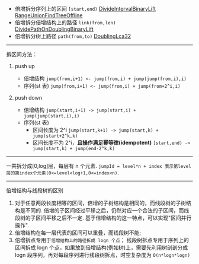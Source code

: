 - 倍增拆分序列上的区间 `[start,end)`
  [DivideIntervalBinaryLift](DivideIntervalBinaryLift.go)
  [RangeUnionFindTreeOffline](RangeUnionFindTreeOffline.go)
- 倍增拆分倍增结构上的路径 `link(from,len)`
  [DividePathOnDoublingBinaryLift](DividePathOnDoublingBinaryLift.go)
- 倍增拆分树上路径 `path(from,to)`
  [DoublingLca32](DoublingLca32.go)

---

拆区间方法：

1. push up

   - 倍增结构
     `jump(from,i+1) <- jump(from,i) + jump(jump(from,i),i)`
   - 序列(st 表)
     `jump(from,i+1) <- jump(from,i) + jump(from+2^i,i)`

2. push down
   - 倍增结构
     `jump(start,i+1) -> jump(start,i) + jump(jump(start,i),i)`
   - 序列(st 表)
     - 区间长度为 2^i
       `jump(start,k+1) -> jump(start,k) + jump(start+2^k,k)`
     - 区间长度不为 2^i，**且操作满足幂等律(idempotent)**
       `[start,end) -> jump(start,k) + jump(end-2^k,k)`

---

一共拆分成[0,log]层，每层有 n 个元素.
`jumpId = level*n + index 表示第level层的第index个元素(0<=level<log+1,0<=index<n)`.

---

倍增结构与线段树的区别

1. 对于任意两段长度相等的区间，倍增的子树结构是相同的，而线段树的子树结构是不同的.
   倍增的子区间经过平移之后，仍然对应一个合法的子区间，而线段树的子区间平移之后不一定.
   基于倍增结构的这一特点，可以实现"区间并行操作".
2. 倍增结构在每一层代表的区间可以重叠，而线段树不能;
3. 倍增拆点专用于`倍增结构上的路径拆成 logn 个点`；
   线段树拆点专用于序列上的区间拆成 logn 个点，如果放到倍增结构(例如树)上，需要先利用树剖剖分成 logn 段序列，再对每段序列进行线段树拆点，时空复杂度为 `O(n*logn*logn)`
